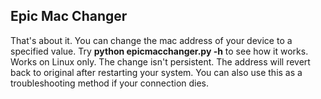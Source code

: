 <div>
<h2>Epic Mac Changer</h2>
<p>That's about it. You can change the mac address of your device to a specified value. Try <b>python epicmacchanger.py -h</b> to see how it works. Works on Linux only. The change isn't persistent. The address will revert back to original after restarting your system. You can also use this as a troubleshooting method if your connection dies.</p>
</div>
